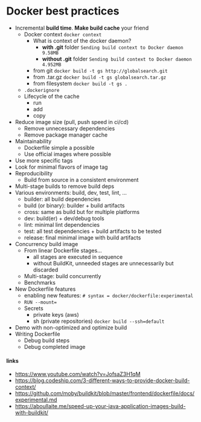# Docker best practices

* Incremental **build time**. **Make build cache** your friend
    * Docker context ```docker context```
        * What is context of the docker daemon?
            * **with .git** folder ```Sending build context to Docker daemon 9.58MB```
            * **without .git** folder ```Sending build context to Docker daemon  4.952MB``` 
        * from git ```docker build -t gs http://globalsearch.git```
        * from .tar.gz ```docker build -t gs globalsearch.tar.gz```
        * from filesystem ```docker build -t gs .```
    * ```.dockerignore```
    * Lifecycle of the cache
        * run
        * add
        * copy
* Reduce image size (pull, push speed in ci/cd)
    * Remove unnecessary dependencies
    * Remove package manager cache
* Maintainability
    * Dockerfile simple a possible
    * Use official images where possible
* Use more specific tags
* Look for minimal flavors of image tag
* Reproducibility
    * Build from source in a consistent environment
* Multi-stage builds to remove build deps
* Various environments: build, dev, test, lint, …
    * builder: all build dependencies
    * build (or binary): builder + build artifacts
    * cross: same as build but for multiple platforms
    * dev: build(er) + dev/debug tools
    * lint: minimal lint dependencies
    * test: all test dependencies + build artifacts to be tested
    * release: final minimal image with build artifacts
* Concurrency build image
    * From linear Dockerfile stages…
        * all stages are executed in sequence
        * without BuildKit, unneeded stages are unnecessarily but discarded
    * Multi-stage: build concurrently
    * Benchmarks
* New Dockerfile features
    * enabling new features: ```# syntax = docker/dockerfile:experimental```
    * ```RUN --mount=```
    * Secrets
        * private keys (aws)
        * sh (private repositories) ```docker build --ssh=default```
* Demo with non-optimized and optimize build
* Writing Dockerfile
    * Debug build steps
    * Debug completed image

#### links

* https://www.youtube.com/watch?v=JofsaZ3H1qM
* https://blog.codeship.com/3-different-ways-to-provide-docker-build-context/
* https://github.com/moby/buildkit/blob/master/frontend/dockerfile/docs/experimental.md
* https://aboullaite.me/speed-up-your-java-application-images-build-with-buildkit/
